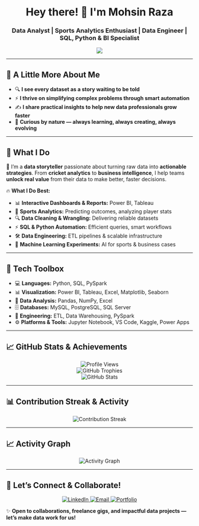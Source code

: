 <h1 align="center"> Hey there! 👋 I'm Mohsin Raza </h1>
<h3 align="center"> Data Analyst | Sports Analytics Enthusiast | Data Engineer | SQL, Python & BI Specialist </h3>

<p align="center">
  <img src="https://readme-typing-svg.herokuapp.com?color=00BFFF&size=22&center=true&vCenter=true&width=700&lines=Transforming+Raw+Data+into+Winning+Insights!;Sports+Analytics+%7C+SQL+%7C+Python+%7C+Power+BI;Data-Driven+Decisions+that+Matter!;Lifelong+Learner+%7C+Problem+Solver+%7C+Team+Player!" />
</p>

---

## 🌟 A Little More About Me

- 🔍 **I see every dataset as a story waiting to be told**
- ⚡ **I thrive on simplifying complex problems through smart automation**
- ✍️ **I share practical insights to help new data professionals grow faster**
- 🧩 **Curious by nature — always learning, always creating, always evolving**

---

## 🚀 What I Do  
🎯 I’m a **data storyteller** passionate about turning raw data into **actionable strategies**. From **cricket analytics** to **business intelligence**, I help teams **unlock real value** from their data to make better, faster decisions.

🔥 **What I Do Best:**  
- 📊 **Interactive Dashboards & Reports:** Power BI, Tableau
- 🏏 **Sports Analytics:** Predicting outcomes, analyzing player stats
- 🔍 **Data Cleaning & Wrangling:** Delivering reliable datasets
- ⚡ **SQL & Python Automation:** Efficient queries, smart workflows
- 🛠️ **Data Engineering:** ETL pipelines & scalable infrastructure
- 🤖 **Machine Learning Experiments:** AI for sports & business cases

---

## 🧰 Tech Toolbox  
- 💻 **Languages:** Python, SQL, PySpark  
- 📊 **Visualization:** Power BI, Tableau, Excel, Matplotlib, Seaborn  
- 📂 **Data Analysis:** Pandas, NumPy, Excel  
- 🗄️ **Databases:** MySQL, PostgreSQL, SQL Server  
- 🔧 **Engineering:** ETL, Data Warehousing, PySpark  
- ⚙️ **Platforms & Tools:** Jupyter Notebook, VS Code, Kaggle, Power Apps  

---

## 📈 GitHub Stats & Achievements

<p align="center">
  <img src="https://komarev.com/ghpvc/?username=MohsinR11&color=00BFFF" alt="Profile Views"/>
  <br/>
  <img src="https://github-profile-trophy.vercel.app/?username=MohsinR11&theme=gruvbox" alt="GitHub Trophies"/>
  <br/>
  <img src="https://github-readme-stats.vercel.app/api?username=MohsinR11&show_icons=true&theme=radical" alt="GitHub Stats"/>
</p>

---

## 📊 Contribution Streak & Activity

<p align="center">
  <img src="https://github-readme-streak-stats.herokuapp.com/?user=MohsinR11&theme=radical" alt="Contribution Streak"/>
</p>

---

## 📈 Activity Graph

<p align="center">
  <img src="https://github-readme-activity-graph.vercel.app/graph?username=MohsinR11&theme=rogue" alt="Activity Graph"/>
</p>

---

## 🤝 Let’s Connect & Collaborate!

<p align="center">
  <a href="https://www.linkedin.com/in/mohsin--raza/" target="_blank">
    <img src="https://img.shields.io/badge/LinkedIn-0077B5?style=for-the-badge&logo=linkedin&logoColor=white" alt="LinkedIn"/>
  </a>
  <a href="mailto:mohsinansari1799@gmail.com" target="_blank">
    <img src="https://img.shields.io/badge/Email-D14836?style=for-the-badge&logo=gmail&logoColor=white" alt="Email"/>
  </a>
  <a href="https://www.zapfolio.in/mohsinraza-ob" target="_blank">
    <img src="https://img.shields.io/badge/Portfolio-111111?style=for-the-badge&logo=Portfolio&logoColor=white" alt="Portfolio"/>
  </a>
</p>

✨ **Open to collaborations, freelance gigs, and impactful data projects — let’s make data work for us!**
